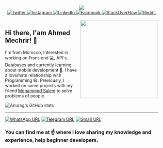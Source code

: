 <div align="center">
    <img src="https://user-images.githubusercontent.com/65470738/124919024-055f1b80-dff6-11eb-93f0-cfe6a95f2473.jpg?thumbnail"/>
</div>

<div align="center">
    <a href="https://twitter.com/AhmedMechrir">
      <img alt="Twitter" src="https://img.shields.io/badge/Twitter-1DA1F2?style=for-the-badge&logo=twitter&logoColor=white" />
    </a>
    <a href="https://www.instagram.com/ahmedmechrir">
      <img alt="Instagram" src="https://img.shields.io/badge/Instagram-E4405F?style=for-the-badge&logo=instagram&logoColor=white" />
    </a>
    <a href="https://www.linkedin.com/in/ahmedmechrir">
      <img alt="LinkedIn" src="https://img.shields.io/badge/LinkedIn-0077B5?style=for-the-badge&logo=linkedin&logoColor=white" />
    </a>
    <a href="https://www.facebook.com/Ahmed.Mechrir">
      <img alt="Facebook" src="https://img.shields.io/badge/Facebook-1877F2?style=for-the-badge&logo=facebook&logoColor=white" />
    </a>
    <a href="https://stackoverflow.com/users/14535615/ahmed-mechrir">
      <img alt="StackOverFlow" src="https://img.shields.io/badge/Stack_Overflow-FE7A16?style=for-the-badge&logo=stack-overflow&logoColor=white" />
    </a>
    <a href="https://www.reddit.com/user/AhmedMechrir/">
      <img alt="Reddit" src="https://img.shields.io/badge/Reddit-FF4500?style=for-the-badge&logo=reddit&logoColor=white" />
    </a>
</div>

<div align="left">
   <br>
  <a href="https://app.daily.dev/AhmedMechrir" target="_blank">
    <img width="256" align="right" src="https://api.daily.dev/devcards/daaa720a4c49432d95ea4a8752390f6f.png?r=vmi"/>
  </a>

</div>

## Hi there, I'am Ahmed Mechrir! 👋

I'm from Morocco, Interested in working on Front-end 💻, API's, Databases and currently learning about mobile development 📱. I have a love/hate relationship with Programming 😃. Previously, I worked on some projects with my friend <a href="https://github.com/salem-med">Mohammed Salem</a> to solve problems of people.

![Anurag's GitHub stats](https://github-readme-stats.vercel.app/api?username=Ahmed-Mechrir&theme=dark&show_icons=true)

<hr/>

[![WhatsApp URL](https://img.shields.io/badge/WhatsApp-25D366?style=for-the-badge&logo=whatsapp&logoColor=white)](https://wa.link/pxha04)
[![Telegram URL](https://img.shields.io/badge/Telegram-2CA5E0?style=for-the-badge&logo=telegram&logoColor=white)](https://msng.link/o/?ahmedmechrir=tg)
[![Gmail URL](https://img.shields.io/badge/Gmail-D14836?style=for-the-badge&logo=gmail&logoColor=white)](mailto:ahmedmechrir@yahoo.com)

### You can find me at ☝️ where I love sharing my knowledge and experience, help beginner developers.

<!--
![Your Repository's Stats](https://github-readme-stats.vercel.app/api/top-langs/?username=Ahmed-Mechrir&theme=blue-green)
[![Twitter URL](https://img.shields.io/badge/Twitter-1DA1F2?style=for-the-badge&logo=twitter&logoColor=white)](https://twitter.com/AhmedMechrir)
[![Instagram URL](https://img.shields.io/badge/Instagram-E4405F?style=for-the-badge&logo=instagram&logoColor=white)](https://www.instagram.com/ahmedmechrir)
[![LinkedIn URL](https://img.shields.io/badge/LinkedIn-0077B5?style=for-the-badge&logo=linkedin&logoColor=white)](https://www.linkedin.com/in/ahmedmechrir)
[![Facebook URL](https://img.shields.io/badge/Facebook-1877F2?style=for-the-badge&logo=facebook&logoColor=white)](https://www.facebook.com/Ahmed.Mechrir)
[![Reddit URL](https://img.shields.io/badge/Stack_Overflow-FE7A16?style=for-the-badge&logo=stack-overflow&logoColor=white)](https://stackoverflow.com/users/14535615/ahmed-mechrir)
Here are some ideas to get you started:

- 🔭 I’m currently working on ...
- 🌱 I’m currently learning ...
- 👯 I’m looking to collaborate on ...
- 🤔 I’m looking for help with ...
- 💬 Ask me about ...
- 📫 How to reach me: ...
- 😄 Pronouns: ...
- ⚡ Fun fact: ...
-->
